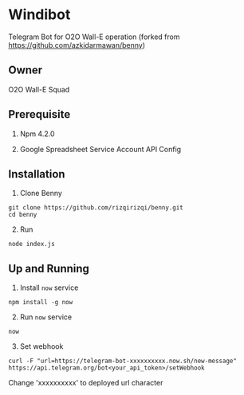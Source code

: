 # Windibot
Telegram Bot for O2O Wall-E operation
(forked from https://github.com/azkidarmawan/benny)

## Owner
O2O Wall-E Squad

## Prerequisite
1. Npm 4.2.0

2. Google Spreadsheet Service Account API Config

## Installation
1. Clone Benny
  ```
  git clone https://github.com/rizqirizqi/benny.git
  cd benny
  ```
2. Run
  ```
  node index.js
  ```

## Up and Running
1. Install `now` service
  ```
  npm install -g now
  ```
2. Run `now` service
  ```
  now
  ```
3. Set webhook
  ```
  curl -F "url=https://telegram-bot-xxxxxxxxxx.now.sh/new-message" https://api.telegram.org/bot<your_api_token>/setWebhook
  ```
  Change 'xxxxxxxxxx' to deployed url character
